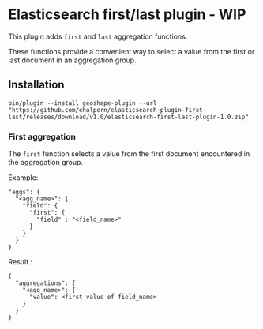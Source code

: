 # Elasticsearch first/last plugin - WIP

This plugin adds `first` and `last` aggregation functions.  

These functions provide a convenient way to select a value from the first or last document in an aggregation group.

Installation
------------

```
bin/plugin --install geoshape-plugin --url "https://github.com/ehalpern/elasticsearch-plugin-first-last/releases/download/v1.0/elasticsearch-first-last-plugin-1.0.zip"
```

### First aggregation

The `first` function selects a value from the first document encountered in the aggregation group.

Example:
```
"aggs": {
  "<agg_name>": {
    "field": { 
      "first": { 
        "field" : "<field_name>"
      }
    }
  }
}
```

Result :

```
{
  "aggregations": {
    "<agg_name>": {
      "value": <first value of field_name>
    }
  }
}
```

